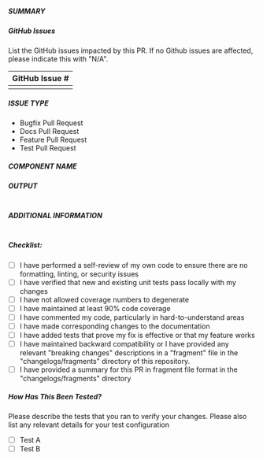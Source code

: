 ##### SUMMARY
<!--- Describe the change below, including rationale and design decisions -->

##### GitHub Issues
List the GitHub issues impacted by this PR. If no Github issues are affected, please indicate this with "N/A".

| GitHub Issue # |
| -------------- |
| |


##### ISSUE TYPE
<!--- Pick one below and delete the rest -->
- Bugfix Pull Request
- Docs Pull Request
- Feature Pull Request
- Test Pull Request

##### COMPONENT NAME
<!--- Write the short name of the module, plugin, task or feature below -->

##### OUTPUT
<!--- Paste the functionality test result below -->
```paste below

```
##### ADDITIONAL INFORMATION
<!--- Include additional information to help people understand the change here -->
<!--- A step-by-step reproduction of the problem is helpful if there is no related issue -->

<!--- Paste verbatim command output below, e.g. before and after your change -->
```paste below

```
<!--- Measure the code coverage before and after the change by running the UT and ensure that the "coverage after the change" is not less than the coverage "before the change". Note that the unit testing coverage can be manually executed using the pytest tool or ansible-test tool. -->

##### Checklist:

- [ ] I have performed a self-review of my own code to ensure there are no formatting, linting, or security issues
- [ ] I have verified that new and existing unit tests pass locally with my changes
- [ ] I have not allowed coverage numbers to degenerate
- [ ] I have maintained at least 90% code coverage
- [ ] I have commented my code, particularly in hard-to-understand areas
- [ ] I have made corresponding changes to the documentation
- [ ] I have added tests that prove my fix is effective or that my feature works
- [ ] I have maintained backward compatibility or I have provided any relevant "breaking changes" descriptions in a "fragment" file in the "changelogs/fragments" directory of this repository.
- [ ] I have provided a summary for this PR in fragment file format in the "changelogs/fragments" directory

##### How Has This Been Tested?
Please describe the tests that you ran to verify your changes. Please also list any relevant details for your test configuration

- [ ] Test A
- [ ] Test B
